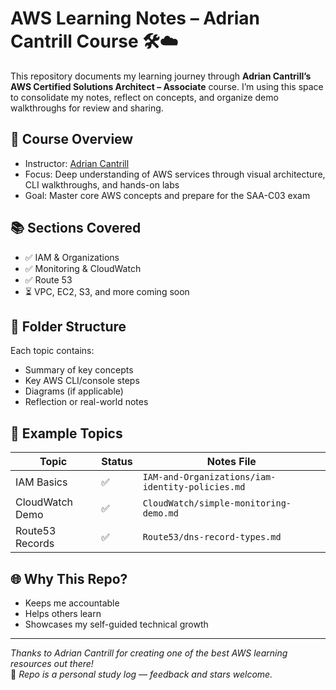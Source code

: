 # AWS Learning Notes – Adrian Cantrill Course 🛠️☁️

This repository documents my learning journey through **Adrian Cantrill’s AWS Certified Solutions Architect – Associate** course. I’m using this space to consolidate my notes, reflect on concepts, and organize demo walkthroughs for review and sharing.

## 🎯 Course Overview

- Instructor: [Adrian Cantrill](https://learn.cantrill.io/)
- Focus: Deep understanding of AWS services through visual architecture, CLI walkthroughs, and hands-on labs
- Goal: Master core AWS concepts and prepare for the SAA-C03 exam

## 📚 Sections Covered

- ✅ IAM & Organizations
- ✅ Monitoring & CloudWatch
- ✅ Route 53
- ⏳ VPC, EC2, S3, and more coming soon

## 📁 Folder Structure

Each topic contains:
- Summary of key concepts
- Key AWS CLI/console steps
- Diagrams (if applicable)
- Reflection or real-world notes

## 🧪 Example Topics

| Topic            | Status | Notes File |
|------------------|--------|------------|
| IAM Basics       | ✅     | `IAM-and-Organizations/iam-identity-policies.md` |
| CloudWatch Demo  | ✅     | `CloudWatch/simple-monitoring-demo.md` |
| Route53 Records  | ✅     | `Route53/dns-record-types.md` |

## 🌐 Why This Repo?

- Keeps me accountable
- Helps others learn
- Showcases my self-guided technical growth

---

_Thanks to Adrian Cantrill for creating one of the best AWS learning resources out there!_  
📌 _Repo is a personal study log — feedback and stars welcome._

